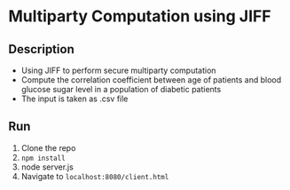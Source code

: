 # Multiparty Computation using JIFF

## Description 

- Using JIFF to perform secure multiparty computation
- Compute the correlation coefficient between age of patients and blood glucose sugar level in a population of diabetic patients
- The input is taken as .csv file

## Run

1. Clone the repo
2. ```npm install```
3. node server.js
4. Navigate to ```localhost:8080/client.html```